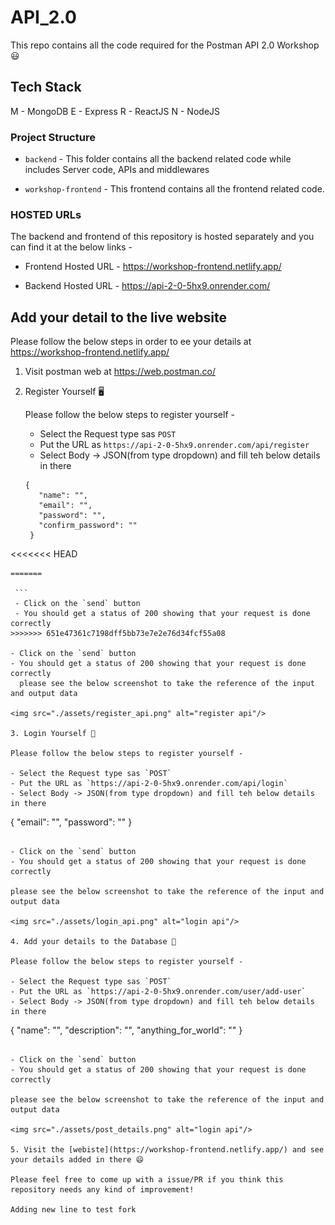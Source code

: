 # API_2.0

This repo contains all the code required for the Postman API 2.0 Workshop 😃

## Tech Stack

M - MongoDB
E - Express
R - ReactJS
N - NodeJS

### Project Structure

- `backend` - This folder contains all the backend related code while includes Server code, APIs and middlewares

- `workshop-frontend` - This frontend contains all the frontend related code.

### HOSTED URLs

The backend and frontend of this repository is hosted separately and you can find it at the below links -

- Frontend Hosted URL - https://workshop-frontend.netlify.app/

- Backend Hosted URL - https://api-2-0-5hx9.onrender.com/

## Add your detail to the live website

Please follow the below steps in order to ee your details at https://workshop-frontend.netlify.app/

1. Visit postman web at https://web.postman.co/
2. Register Yourself 🖥️

   Please follow the below steps to register yourself -

   - Select the Request type sas `POST`
   - Put the URL as `https://api-2-0-5hx9.onrender.com/api/register`
   - Select Body -> JSON(from type dropdown) and fill teh below details in there

   ```
   {
      "name": "",
      "email": "",
      "password": "",
      "confirm_password": ""
    }
<<<<<<< HEAD
   ```
=======

    ```
    - Click on the `send` button
    - You should get a status of 200 showing that your request is done correctly
>>>>>>> 651e47361c7198dff5bb73e7e2e76d34fcf55a08

   - Click on the `send` button
   - You should get a status of 200 showing that your request is done correctly
     please see the below screenshot to take the reference of the input and output data

<img src="./assets/register_api.png" alt="register api"/>

3. Login Yourself 🔐

   Please follow the below steps to register yourself -

   - Select the Request type sas `POST`
   - Put the URL as `https://api-2-0-5hx9.onrender.com/api/login`
   - Select Body -> JSON(from type dropdown) and fill teh below details in there

   ```
   {
      "email": "",
      "password": ""
    }
   ```

   - Click on the `send` button
   - You should get a status of 200 showing that your request is done correctly

please see the below screenshot to take the reference of the input and output data

<img src="./assets/login_api.png" alt="login api"/>

4. Add your details to the Database 💾

   Please follow the below steps to register yourself -

   - Select the Request type sas `POST`
   - Put the URL as `https://api-2-0-5hx9.onrender.com/user/add-user`
   - Select Body -> JSON(from type dropdown) and fill teh below details in there

   ```
   {
      "name": "",
      "description": "",
      "anything_for_world": ""
    }
   ```

   - Click on the `send` button
   - You should get a status of 200 showing that your request is done correctly

please see the below screenshot to take the reference of the input and output data

<img src="./assets/post_details.png" alt="login api"/>

5. Visit the [webiste](https://workshop-frontend.netlify.app/) and see your details added in there 😄

Please feel free to come up with a issue/PR if you think this repository needs any kind of improvement!

Adding new line to test fork
